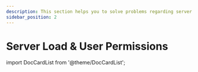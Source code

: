 ```yaml
---
description: This section helps you to solve problems regarding server information and user permissions load.
sidebar_position: 2
---
```


# Server Load & User Permissions

import DocCardList from '@theme/DocCardList';

<DocCardList />
